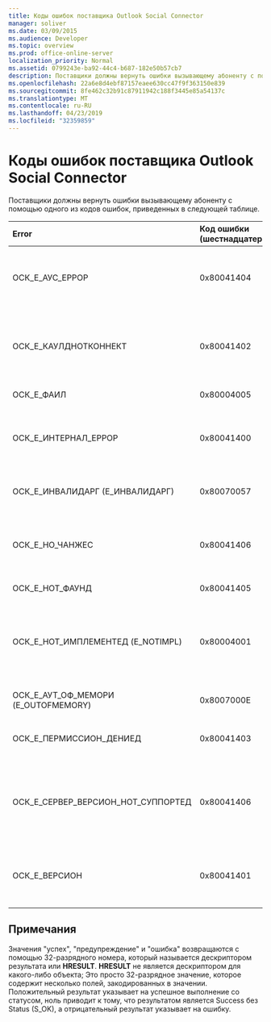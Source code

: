 ```yaml
---
title: Коды ошибок поставщика Outlook Social Connector
manager: soliver
ms.date: 03/09/2015
ms.audience: Developer
ms.topic: overview
ms.prod: office-online-server
localization_priority: Normal
ms.assetid: 0799243e-ba92-44c4-b687-182e50b57cb7
description: Поставщики должны вернуть ошибки вызывающему абоненту с помощью одного из кодов ошибок, приведенных в следующей таблице.
ms.openlocfilehash: 22a6e8d4ebf87157eaee630cc47f9f363150e839
ms.sourcegitcommit: 8fe462c32b91c87911942c188f3445e85a54137c
ms.translationtype: MT
ms.contentlocale: ru-RU
ms.lasthandoff: 04/23/2019
ms.locfileid: "32359859"
---
```

# <a name="outlook-social-connector-provider-error-codes"></a>Коды ошибок поставщика Outlook Social Connector

Поставщики должны вернуть ошибки вызывающему абоненту с помощью одного из кодов ошибок, приведенных в следующей таблице. 
  
|**Error**|**Код ошибки (шестнадцатеричный)**|**Описание**|
|:-----|:-----|:-----|
|ОСК_Е_АУС_ЕРРОР  <br/> |0x80041404  <br/> |Ошибка проверки поДлинности в сети сайта социальных сетей.  <br/> |
|ОСК_Е_КАУЛДНОТКОННЕКТ  <br/> |0x80041402  <br/> |Нет доступных подключений для подключения к сайту социальных сетей.  <br/> |
|ОСК_Е_ФАИЛ  <br/> |0x80004005  <br/> |Общая ошибка сбоя.  <br/> |
|ОСК_Е_ИНТЕРНАЛ_ЕРРОР  <br/> |0x80041400  <br/> |Из-за неправильной операции возникла внутренняя ошибка.  <br/> |
|ОСК_Е_ИНВАЛИДАРГ (Е_ИНВАЛИДАРГ)  <br/> |0x80070057  <br/> |Функции передан недопустимый аргумент.  <br/> |
|ОСК_Е_НО_ЧАНЖЕС  <br/> |0x80041406  <br/> |С момента последней синхронизации не было внесено никаких изменений.  <br/> |
|ОСК_Е_НОТ_ФАУНД  <br/> |0x80041405  <br/> |Не удается найти ресурс.  <br/> |
|ОСК_Е_НОТ_ИМПЛЕМЕНТЕД (E_NOTIMPL)  <br/> |0x80004001  <br/> |Запрос на сайт социальной сети является допустимым, но не реализован на сайте социальной сети.  <br/> |
|ОСК_Е_АУТ_ОФ_МЕМОРИ (E_OUTOFMEMORY)  <br/> |0x8007000E  <br/> |Произошла ошибка нехватки памяти.  <br/> |
|ОСК_Е_ПЕРМИССИОН_ДЕНИЕД  <br/> |0x80041403  <br/> |Поставщик OSC отклонил разрешение для ресурса.  <br/> |
|ОСК_Е_СЕРВЕР_ВЕРСИОН_НОТ_СУППОРТЕД  <br/> |0x80041406  <br/> |Версия сервера, для которого требуется настроить учетную запись социальных сетей, не поддерживается.  <br/> |
|ОСК_Е_ВЕРСИОН  <br/> |0x80041401  <br/> |Поставщик не поддерживает эту версию расширяемости поставщика OSC.  <br/> |
   
## <a name="remarks"></a>Примечания

Значения "успех", "предупреждение" и "ошибка" возвращаются с помощью 32-разрядного номера, который называется дескриптором результата или **HRESULT**. **HRESULT** не является дескриптором для какого-либо объекта; Это просто 32-разрядное значение, которое содержит несколько полей, закодированных в значении. Положительный результат указывает на успешное выполнение со статусом, ноль приводит к тому, что результатом является Success без Status (S_OK), а отрицательный результат указывает на ошибку. 
  

